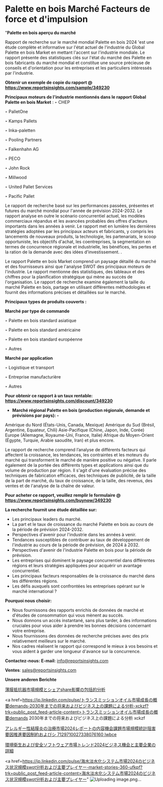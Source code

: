 # Palette en bois Marché Facteurs de force et d'impulsion

"<strong>Palette en bois aperçu du marché</strong>

Rapport de recherche sur le marché mondial Palette en bois 2024 'est une étude complète et informative sur l'état actuel de l'industrie du Global Palette en bois Market en mettant l'accent sur l'industrie mondiale. Le rapport présente des statistiques clés sur l'état du marché des Palette en bois fabricants du marché mondial et constitue une source précieuse de conseils et d'orientation pour les entreprises et les particuliers intéressés par l'industrie.

<strong>Obtenir un exemple de copie du rapport @ <a href=https://www.reportsinsights.com/sample/349230>https://www.reportsinsights.com/sample/349230</a></strong>

<strong>Principaux moteurs de l'industrie mentionnés dans le rapport Global Palette en bois Market</strong> :
‣ CHEP

‣ PalletOne

‣ Kamps Pallets

‣ Inka-paletten

‣ Pooling Partners

‣ Falkenhahn AG

‣ PECO

‣ John Rock

‣ Millwood

‣ United Pallet Services

‣ Pacific Pallet

Le rapport de recherche basé sur les performances passées, présentes et futures du marché mondial pour l'année de prévision 2024-2032. Le rapport analyse en outre le scénario concurrentiel actuel, les modèles commerciaux répandus et les avancées probables des offres d'acteurs importants dans les années à venir. Le rapport met en lumière les dernières stratégies adoptées par les principaux acteurs et fabricants, y compris les lancements de nouveaux produits, la technologie, les partenariats, le scoop opportuniste, les objectifs d'achat, les coentreprises, la segmentation en termes de concurrence régionale et industrielle, les bénéfices, les pertes et la ration de la demande avec des idées d'investissement. .

Le rapport Palette en bois Market comprend un paysage détaillé du marché et des fournisseurs ainsi que l'analyse SWOT des principaux moteurs de l'industrie. Le rapport mentionne des statistiques, des tableaux et des chiffres pour la planification stratégique qui mène au succès de l'organisation. Le rapport de recherche examine également la taille du marché Palette en bois, partage en utilisant différentes méthodologies et fournit des informations précises et détaillées sur le marché.

<strong>Principaux types de produits couverts :</strong>

<strong>Marché par type de commande</strong>

‣ Palette en bois standard asiatique

‣ Palette en bois standard américaine

‣ Palette en bois standard européenne

‣ Autres

<strong>Marché par application</strong>

‣ Logistique et transport

‣ Entreprise manufacturière

‣ Autres

<strong>Pour obtenir ce rapport à un taux rentable: <a href=https://www.reportsinsights.com/discount/349230>https://www.reportsinsights.com/discount/349230</a></strong>
<ul>
  <li><strong>Marché régional Palette en bois (production régionale, demande et prévisions par pays): -</strong></li>
</ul>
Amérique du Nord (États-Unis, Canada, Mexique)
Amérique du Sud (Brésil, Argentine, Equateur, Chili)
Asie-Pacifique (Chine, Japon, Inde, Corée)
Europe (Allemagne, Royaume-Uni, France, Italie)
Afrique du Moyen-Orient (Égypte, Turquie, Arabie saoudite, Iran) et plus encore.

Le rapport de recherche comprend l’analyse de différents facteurs qui affectent la croissance, les tendances, les contraintes et les moteurs du marché qui transforment le marché de manière positive ou négative. Il parle également de la portée des différents types et applications ainsi que du volume de production par région. Il s'agit d'une évaluation précise des techniques de fabrication efficaces, des techniques de publicité, de la taille de la part de marché, du taux de croissance, de la taille, des revenus, des ventes et de l'analyse de la chaîne de valeur.

<strong>Pour acheter ce rapport, veuillez remplir le formulaire @   <a href=https://www.reportsinsights.com/buynow/349230>https://www.reportsinsights.com/buynow/349230</a></strong>

<strong>La recherche fournit une étude détaillée sur:</strong>
<ul>
  <li>Les principaux leaders du marché.</li>
  <li>La part et le taux de croissance du marché Palette en bois au cours de la période de prévision 2024-2032.</li>
  <li>Perspectives d'avenir pour l'industrie dans les années à venir.</li>
  <li>Tendances susceptibles de contribuer au taux de développement de l'industrie au cours de la période de prévision, de 2024 à 2032.</li>
  <li>Perspectives d'avenir de l'industrie Palette en bois pour la période de prévision.</li>
  <li>Les entreprises qui dominent le paysage concurrentiel dans différentes régions et leurs stratégies appliquées pour acquérir un avantage concurrentiel.</li>
  <li>Les principaux facteurs responsables de la croissance du marché dans les différentes régions.</li>
  <li>Les défis auxquels sont confrontées les entreprises opérant sur le marché international ?</li>
</ul>
<strong>Pourquoi nous choisir:</strong>
<ul>
  <li>Nous fournissons des rapports enrichis de données de marché et d'études de consommation qui vous mènent au succès.</li>
  <li>Nous donnons un accès instantané, sans plus tarder, à des informations cruciales pour vous aider à prendre les bonnes décisions concernant votre entreprise.</li>
  <li>Nous fournissons des données de recherche précises avec des prix relativement meilleurs sur le marché.</li>
  <li>Nos cadres réalisent le rapport qui correspond le mieux à vos besoins et vous aident à garder une longueur d'avance sur la concurrence.</li>
</ul>
<strong>Contactez-nous:
</strong><strong>E-mail:</strong> <a href=mailto:info@reportsinsights.com>info@reportsinsights.com</a>

<strong>Ventes</strong>: <a href=mailto:sales@reportsinsights.com>sales@reportsinsights.com</a>

<strong>Unsere anderen Berichte</strong>

<a href=https://www.linkedin.com/pulse/薄膜抵抗器市場規模とシェアshare影響の包括的分析-healthscope-news-245-hluof/>薄膜抵抗器市場規模とシェアshare影響の包括的分析</a>

<a href=https://jp.linkedin.com/pulse/トランスミッションオイル市場成長の概要demands-2030年までの将来およびビジネス上の課題による分析-xckzf?trk=public_post_feed-article-content>トランスミッションオイル市場成長の概要demands 2030年までの将来およびビジネス上の課題による分析 xckzf</a>

<a href=https://www.linkedin.com/pulse/アレルギー性結膜炎の治療市場2024レポートの内容機会課題市場規模統計阻害要因推進要因制約およびシ-7129710027338076160-lwbce/>アレルギー性結膜炎の治療市場2024レポートの内容機会課題市場規模統計阻害要因推進要因制約およびシ 7129710027338076160 lwbce</a>

<a href=https://www.linkedin.com/pulse/環境衛生および安全ソフトウェア市場トレンド2024ビジネス機会と主要企業の詳細-tribunal-analytics-360-09rkf/>環境衛生および安全ソフトウェア市場トレンド2024ビジネス機会と主要企業の詳細</a>

<a href=https://jp.linkedin.com/pulse/海水淡水化システム市場2024のビジネス状況規模swot分析および主要プレイヤー-market-stories-360-ufkpf?trk=public_post_feed-article-content>海水淡水化システム市場2024のビジネス状況規模swot分析および主要プレイヤー</a>"
![Uploading image.png…]()
